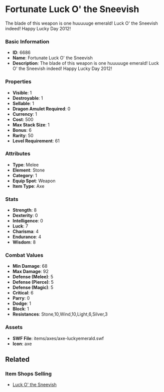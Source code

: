 # Fortunate Luck O' the Sneevish

The blade of this weapon is one huuuuuge emerald! Luck O' the Sneevish indeed! Happy Lucky Day 2012!

### Basic Information

- **ID**: 6686
- **Name**: Fortunate Luck O&#039; the Sneevish
- **Description**: The blade of this weapon is one huuuuuge emerald! Luck O&#039; the Sneevish indeed! Happy Lucky Day 2012!

### Properties

- **Visible**: 1
- **Destroyable**: 1
- **Sellable**: 1
- **Dragon Amulet Required**: 0
- **Currency**: 1
- **Cost**: 500
- **Max Stack Size**: 1
- **Bonus**: 6
- **Rarity**: 50
- **Level Requirement**: 61

### Attributes

- **Type**: Melee
- **Element**: Stone
- **Category**: 1
- **Equip Spot**: Weapon
- **Item Type**: Axe

### Stats

- **Strength**: 8
- **Dexterity**: 0
- **Intelligence**: 0
- **Luck**: 7
- **Charisma**: 4
- **Endurance**: 4
- **Wisdom**: 8

### Combat Values

- **Min Damage**: 68
- **Max Damage**: 92
- **Defense (Melee)**: 5
- **Defense (Pierce)**: 5
- **Defense (Magic)**: 5
- **Critical**: 6
- **Parry**: 0
- **Dodge**: 1
- **Block**: 1
- **Resistances**: Stone,10,Wind,10,Light,6,Silver,3

### Assets

- **SWF File**: items/axes/axe-luckyemerald.swf
- **Icon**: axe

## Related

### Item Shops Selling

- [Luck O' the Sneevish](../item-shops/254-luck-o-the-sneevish.md)

